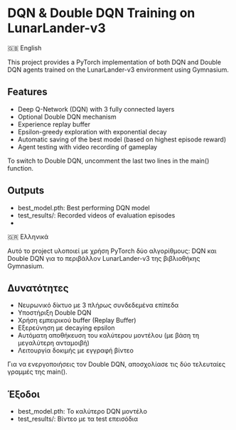 # DQN & Double DQN Training on LunarLander-v3
🇬🇧 English

This project provides a PyTorch implementation of both DQN and Double DQN agents trained on the LunarLander-v3 environment using Gymnasium.

## Features
- Deep Q-Network (DQN) with 3 fully connected layers
- Optional Double DQN mechanism
- Experience replay buffer
- Epsilon-greedy exploration with exponential decay
- Automatic saving of the best model (based on highest episode reward)
- Agent testing with video recording of gameplay

To switch to Double DQN, uncomment the last two lines in the main() function.

## Outputs
- best_model.pth: Best performing DQN model
- test_results/: Recorded videos of evaluation episodes
- 

🇬🇷 Ελληνικά

Αυτό το project υλοποιεί με χρήση PyTorch δύο αλγορίθμους: DQN και Double DQN για το περιβάλλον LunarLander-v3 της βιβλιοθήκης Gymnasium.

## Δυνατότητες
- Νευρωνικό δίκτυο με 3 πλήρως συνδεδεμένα επίπεδα
- Υποστήριξη Double DQN
- Χρήση εμπειρικού buffer (Replay Buffer)
- Εξερεύνηση με decaying epsilon
- Αυτόματη αποθήκευση του καλύτερου μοντέλου (με βάση τη μεγαλύτερη ανταμοιβή)
- Λειτουργία δοκιμής με εγγραφή βίντεο

Για να ενεργοποιήσεις τον Double DQN, αποσχολίασε τις δύο τελευταίες γραμμές της main().

## Έξοδοι
- best_model.pth: Το καλύτερο DQN μοντέλο
- test_results/: Βίντεο με τα test επεισόδια
